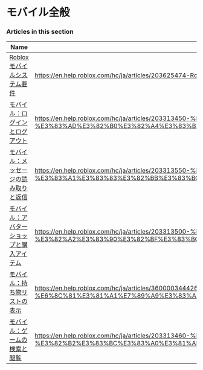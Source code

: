 # モバイル全般  
### Articles in this section
Name|URL
-|-
[Robloxモバイルシステム要件](./Robloxモバイルシステム要件.html) |https://en.help.roblox.com/hc/ja/articles/203625474-Roblox%E3%83%A2%E3%83%90%E3%82%A4%E3%83%AB%E3%82%B7%E3%82%B9%E3%83%86%E3%83%A0%E8%A6%81%E4%BB%B6
[モバイル：ログインとログアウト](./モバイル：ログインとログアウト.html) |https://en.help.roblox.com/hc/ja/articles/203313450-%E3%83%A2%E3%83%90%E3%82%A4%E3%83%AB-%E3%83%AD%E3%82%B0%E3%82%A4%E3%83%B3%E3%81%A8%E3%83%AD%E3%82%B0%E3%82%A2%E3%82%A6%E3%83%88
[モバイル：メッセージの読み取りと返信](./モバイル：メッセージの読み取りと返信.html) |https://en.help.roblox.com/hc/ja/articles/203313550-%E3%83%A2%E3%83%90%E3%82%A4%E3%83%AB-%E3%83%A1%E3%83%83%E3%82%BB%E3%83%BC%E3%82%B8%E3%81%AE%E8%AA%AD%E3%81%BF%E5%8F%96%E3%82%8A%E3%81%A8%E8%BF%94%E4%BF%A1
[モバイル：アバターショップと購入アイテム](./モバイル：アバターショップと購入アイテム.html) |https://en.help.roblox.com/hc/ja/articles/203313500-%E3%83%A2%E3%83%90%E3%82%A4%E3%83%AB-%E3%82%A2%E3%83%90%E3%82%BF%E3%83%BC%E3%82%B7%E3%83%A7%E3%83%83%E3%83%97%E3%81%A8%E8%B3%BC%E5%85%A5%E3%82%A2%E3%82%A4%E3%83%86%E3%83%A0
[モバイル：持ち物リストの表示](./モバイル：持ち物リストの表示.html) |https://en.help.roblox.com/hc/ja/articles/360000344426-%E3%83%A2%E3%83%90%E3%82%A4%E3%83%AB-%E6%8C%81%E3%81%A1%E7%89%A9%E3%83%AA%E3%82%B9%E3%83%88%E3%81%AE%E8%A1%A8%E7%A4%BA
[モバイル：ゲームの検索と閲覧](./モバイル：ゲームの検索と閲覧.html) |https://en.help.roblox.com/hc/ja/articles/203313460-%E3%83%A2%E3%83%90%E3%82%A4%E3%83%AB-%E3%82%B2%E3%83%BC%E3%83%A0%E3%81%AE%E6%A4%9C%E7%B4%A2%E3%81%A8%E9%96%B2%E8%A6%A7
